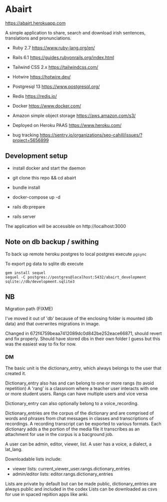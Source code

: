 # Abairt

https://abairt.herokuapp.com

A simple application to share, search and download irish sentences, translations and pronunciations.

* Ruby 2.7 https://www.ruby-lang.org/en/

* Rails 6.1 https://guides.rubyonrails.org/index.html

* Tailwind CSS 2.x https://tailwindcss.com/

* Hotwire https://hotwire.dev/

* Postgresql 13 https://www.postgresql.org/

* Redis https://redis.io/

* Docker https://www.docker.com/

* Amazon simple object storage https://aws.amazon.com/s3/

* Deployed on Heroku PAAS https://www.heroku.com/

* bug tracking https://sentry.io/organizations/seo-cahill/issues/?project=5656899

## Development setup

* install docker and start the daemon

* git clone this repo && cd abairt

* bundle install

* docker-compose up -d

* rails db:prepare

* rails server

The application will be accessible on http://localhost:3000

## Note on db backup / swithing

To back up remote heroku postgres to local postgres execute `pgsync`

To export pg data to sqlite db execute

```
gem install sequel
sequel -C postgres://postgres@localhost:5432/abairt_development sqlite://db/development.sqlite3
```

## NB

Migration path (FIXME)

I've moved it out of 'db' because of the enclosing folder is mounted (db data) and that overwrites migrations in image.

Changed in 672f4759beaa7412089dc0d842be252eace66871, should revert and fix properly. Should have stored dbs in their own folder I guess but this was the easiest way to fix for now.

### DM

The basic unit is the dictionary_entry, which always belongs to the user that created it.

Dictionary_entry also has and can belong to one or more rangs (to avoid repetition)
A 'rang' is a classroom where a teacher user interacts with one or more student users.
Rangs can have multiple users and vice versa

Dictionary_entry can also optionally belong to a voice_recording.

Dictionary_entries are the corpus of the dictionary and are comprised of words and phrases from chat messages in classes and transcriptions of recordings. A recording transcript can be exported to various formats. Each dictionary adds a the portion of the media file it transcribes as an attachment for use in the corpus is a bacground job.

A user can be admin, editor, viewer, list. A user has a voice, a dialect, a lat_lang.

Downloadable lists include:
- viewer lists:  current_viewer_user.rangs.dictionary_entries
- admin/editor lists: editor.rangs.dictionary_entries

Lists are private by default but can be made public, dictionary_entries are always public and included in the codex
Lists can be downloaded as csvs for use in spaced repition apps like anki.